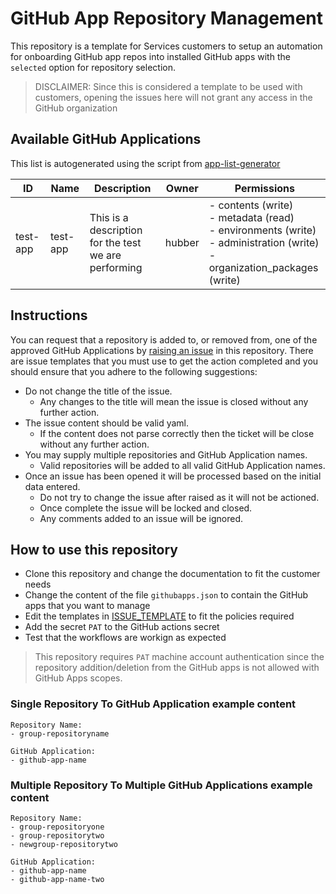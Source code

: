 # GitHub App Repository Management

This repository is a template for Services customers to setup an automation for onboarding
GitHub app repos into installed GitHub apps with the `selected` option for repository selection.

> DISCLAIMER: Since this is considered a template to be used with customers, opening the issues here will not grant any 
access in the GitHub organization

## Available GitHub Applications

This list is autogenerated using the script from [app-list-generator](./app-list-generator)

| ID                     | Name                   | Description                                          | Owner   | Permissions                                                                                                                          |
| ---------------------- | ---------------------- | ---------------------------------------------------- | ------- | ------------------------------------------------------------------------------------------------------------------------------------ |
| test-app               | test-app               | This is a description for the test we are performing | hubber  | - contents (write)<br>- metadata (read)<br>- environments (write)<br>- administration (write)<br>- organization_packages (write)<br> |

## Instructions

You can request that a repository is added to, or removed from, one of the approved GitHub Applications by [raising an issue](https://github.com/github/actions-app-repository-management/issues) in this repository. 
There are issue templates that you must use to get the action completed and you should ensure that you adhere to the following suggestions:

- Do not change the title of the issue.
  - Any changes to the title will mean the issue is closed without any further action.
- The issue content should be valid yaml.
  - If the content does not parse correctly then the ticket will be close without any further action.
- You may supply multiple repositories and GitHub Application names.
  - Valid repositories will be added to all valid GitHub Application names.
- Once an issue has been opened it will be processed based on the initial data entered.
  - Do not try to change the issue after raised as it will not be actioned.
  - Once complete the issue will be locked and closed.
  - Any comments added to an issue will be ignored.

## How to use this repository

- Clone this repository and change the documentation to fit the customer needs
- Change the content of the file `githubapps.json` to contain the GitHub apps that you want to manage
- Edit the templates in [ISSUE_TEMPLATE](./.github/ISSUE_TEMPLATE) to fit the policies required
- Add the secret `PAT` to the GitHub actions secret
- Test that the workflows are workign as expected

> This repository requires `PAT` machine account authentication since the repository addition/deletion from the GitHub apps
> is not allowed with GitHub Apps scopes. 

### Single Repository To GitHub Application example content

```
Repository Name: 
- group-repositoryname

GitHub Application: 
- github-app-name
```

### Multiple Repository To Multiple GitHub Applications example content

```
Repository Name: 
- group-repositoryone
- group-repositorytwo
- newgroup-repositorytwo

GitHub Application: 
- github-app-name
- github-app-name-two
```
